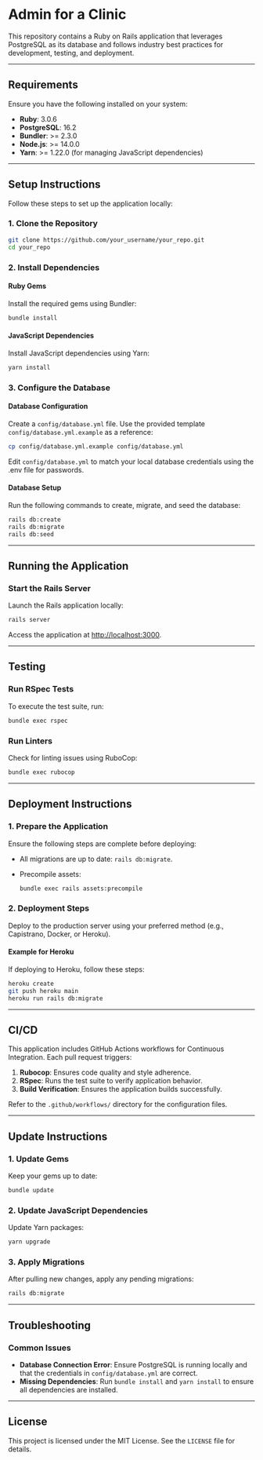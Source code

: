 
# Admin for a Clinic

This repository contains a Ruby on Rails application that leverages PostgreSQL as its database and follows industry best practices for development, testing, and deployment.

---

## Requirements

Ensure you have the following installed on your system:

- **Ruby**: 3.0.6
- **PostgreSQL**: 16.2
- **Bundler**: >= 2.3.0
- **Node.js**: >= 14.0.0
- **Yarn**: >= 1.22.0 (for managing JavaScript dependencies)

---

## Setup Instructions

Follow these steps to set up the application locally:

### 1. Clone the Repository

```bash
git clone https://github.com/your_username/your_repo.git
cd your_repo
```

### 2. Install Dependencies

#### Ruby Gems
Install the required gems using Bundler:

```bash
bundle install
```

#### JavaScript Dependencies
Install JavaScript dependencies using Yarn:

```bash
yarn install
```

### 3. Configure the Database

#### Database Configuration
Create a `config/database.yml` file. Use the provided template `config/database.yml.example` as a reference:

```bash
cp config/database.yml.example config/database.yml
```

Edit `config/database.yml` to match your local database credentials using the .env file for passwords.

#### Database Setup
Run the following commands to create, migrate, and seed the database:

```bash
rails db:create
rails db:migrate
rails db:seed
```

---

## Running the Application

### Start the Rails Server
Launch the Rails application locally:

```bash
rails server
```

Access the application at [http://localhost:3000](http://localhost:3000).

---

## Testing

### Run RSpec Tests
To execute the test suite, run:

```bash
bundle exec rspec
```

### Run Linters
Check for linting issues using RuboCop:

```bash
bundle exec rubocop
```

---

## Deployment Instructions

### 1. Prepare the Application
Ensure the following steps are complete before deploying:

- All migrations are up to date: `rails db:migrate`.
- Precompile assets:

  ```bash
  bundle exec rails assets:precompile
  ```

### 2. Deployment Steps
Deploy to the production server using your preferred method (e.g., Capistrano, Docker, or Heroku).

#### Example for Heroku
If deploying to Heroku, follow these steps:

```bash
heroku create
git push heroku main
heroku run rails db:migrate
```

---

## CI/CD

This application includes GitHub Actions workflows for Continuous Integration. Each pull request triggers:

1. **Rubocop**: Ensures code quality and style adherence.
2. **RSpec**: Runs the test suite to verify application behavior.
3. **Build Verification**: Ensures the application builds successfully.

Refer to the `.github/workflows/` directory for the configuration files.

---

## Update Instructions

### 1. Update Gems
Keep your gems up to date:

```bash
bundle update
```

### 2. Update JavaScript Dependencies
Update Yarn packages:

```bash
yarn upgrade
```

### 3. Apply Migrations
After pulling new changes, apply any pending migrations:

```bash
rails db:migrate
```

---

## Troubleshooting

### Common Issues

- **Database Connection Error**: Ensure PostgreSQL is running locally and that the credentials in `config/database.yml` are correct.
- **Missing Dependencies**: Run `bundle install` and `yarn install` to ensure all dependencies are installed.

---

## License

This project is licensed under the MIT License. See the `LICENSE` file for details.
